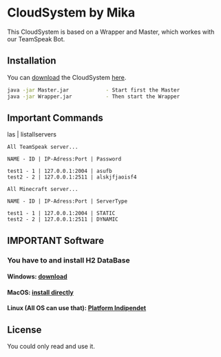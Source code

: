 # CloudSystem by Mika

This CloudSystem is based on a Wrapper and Master, which workes with our TeamSpeak Bot.

## Installation

You can [download](https://github.com/FambaJava/CloudSystem) the CloudSystem [here](https://github.com/FambaJava/CloudSystem).


```bash
java -jar Master.jar            - Start first the Master
java -jar Wrapper.jar           - Then start the Wrapper
```

## Important Commands

las | listallservers
```
All TeamSpeak server...

NAME - ID | IP-Adress:Port | Password

test1 - 1 | 127.0.0.1:2004 | asufb
test2 - 2 | 127.0.0.1:2511 | alskjfjaoisf4

All Minecraft server...

NAME - ID | IP-Adress:Port | ServerType

test1 - 1 | 127.0.0.1:2004 | STATIC
test2 - 2 | 127.0.0.1:2511 | DYNAMIC
```

## IMPORTANT Software
### You have to and install H2 DataBase     

#### Windows:                          [download](https://h2database.com/h2-setup-2019-10-14.exe)
#### MacOS:                              [install directly](http://macappstore.org/h2/)
#### Linux (All OS can use that):        [Platform Indipendet](http://macappstore.org/h2/)


## License
You could only read and use it.
